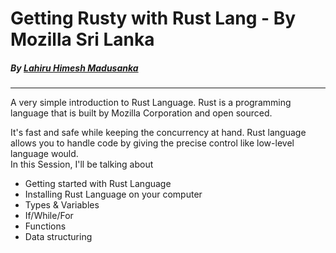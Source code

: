 # Getting Rusty with Rust Lang - By Mozilla Sri Lanka
##### By [Lahiru Himesh Madusanka](https://sdglhm.com)
---

A very simple introduction to Rust Language. Rust is a programming language that is built by Mozilla Corporation and open sourced.

It's fast and safe while keeping the concurrency at hand. Rust language allows you to handle code by giving the precise control like low-level language would.  
In this Session, I'll be talking about

* Getting started with Rust Language
* Installing Rust Language on your computer
* Types & Variables
* If/While/For
* Functions
* Data structuring

